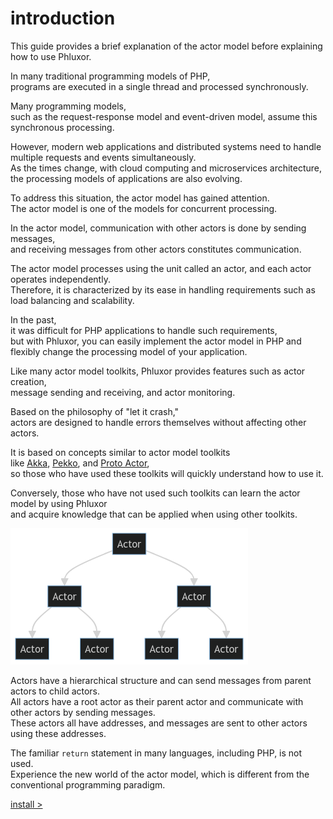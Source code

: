 # introduction

This guide provides a brief explanation of the actor model before explaining how to use Phluxor.

In many traditional programming models of PHP,  
programs are executed in a single thread and processed synchronously.  

Many programming models,  
such as the request-response model and event-driven model, assume this synchronous processing.  

However, modern web applications and distributed systems need to handle multiple requests and events simultaneously.  
As the times change, with cloud computing and microservices architecture,  
the processing models of applications are also evolving.

To address this situation, the actor model has gained attention.  
The actor model is one of the models for concurrent processing.

In the actor model, communication with other actors is done by sending messages,  
and receiving messages from other actors constitutes communication.

The actor model processes using the unit called an actor, and each actor operates independently.  
Therefore, it is characterized by its ease in handling requirements such as load balancing and scalability.

In the past,  
it was difficult for PHP applications to handle such requirements,  
but with Phluxor, you can easily implement the actor model in PHP and flexibly change the processing model of your application.

Like many actor model toolkits, Phluxor provides features such as actor creation,  
message sending and receiving, and actor monitoring.

Based on the philosophy of "let it crash,"  
actors are designed to handle errors themselves without affecting other actors.

It is based on concepts similar to actor model toolkits  
like [Akka](https://akka.io/), [Pekko](https://pekko.apache.org/), and [Proto Actor](https://proto.actor/),  
so those who have used these toolkits will quickly understand how to use it.

Conversely, those who have not used such toolkits can learn the actor model by using Phluxor  
and acquire knowledge that can be applied when using other toolkits.

![Actors](/images/actors.png "Actors")

Actors have a hierarchical structure and can send messages from parent actors to child actors.  
All actors have a root actor as their parent actor and communicate with other actors by sending messages.  
These actors all have addresses, and messages are sent to other actors using these addresses.

The familiar `return` statement in many languages, including PHP, is not used.  
Experience the new world of the actor model, which is different from the conventional programming paradigm.  

[install >](/en/guide/install.html)
